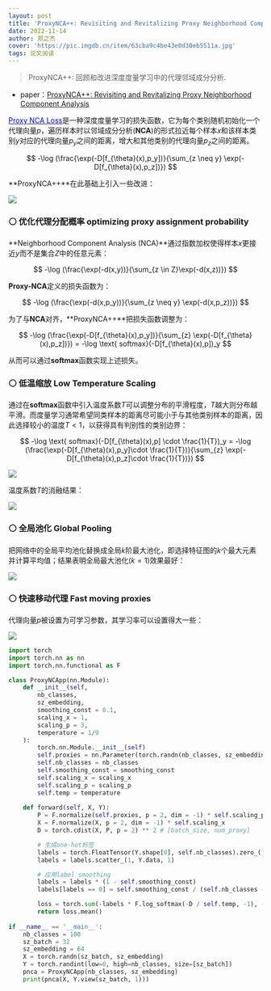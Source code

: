 ```yaml
---
layout: post
title: 'ProxyNCA++: Revisiting and Revitalizing Proxy Neighborhood Component Analysis'
date: 2022-11-14
author: 郑之杰
cover: 'https://pic.imgdb.cn/item/63cba9c4be43e0d30eb5511a.jpg'
tags: 论文阅读
---
```


> ProxyNCA++: 回顾和改进深度度量学习中的代理邻域成分分析.

- paper：[ProxyNCA++: Revisiting and Revitalizing Proxy Neighborhood Component Analysis](https://arxiv.org/abs/2003.13911)

[<font color=blue>Proxy NCA Loss</font>](https://0809zheng.github.io/2022/11/11/proxynca.html)是一种深度度量学习的损失函数，它为每个类别随机初始化一个代理向量$p$，遍历样本时以邻域成分分析(**NCA**)的形式拉近每个样本$x$和该样本类别$y$对应的代理向量$p_y$之间的距离，增大和其他类别的代理向量$p_z$之间的距离。

$$ -\log (\frac{\exp(-D[f_{\theta}(x),p_y])}{\sum_{z \neq y} \exp(-D[f_{\theta}(x),p_z])}) $$

**ProxyNCA++**在此基础上引入一些改进：

![](https://pic.imgdb.cn/item/63cbab3bbe43e0d30eb8a8f4.jpg)

### ⚪ 优化代理分配概率 optimizing proxy assignment probability

**Neighborhood Component Analysis (NCA)**通过指数加权使得样本$x$更接近$y$而不是集合$Z$中的任意元素：

$$ -\log (\frac{\exp(-d(x,y))}{\sum_{z \in Z}\exp(-d(x,z))}) $$

**Proxy-NCA**定义的损失函数为：

$$ -\log (\frac{\exp(-d(x,p_y))}{\sum_{z \neq y} \exp(-d(x,p_z))}) $$

为了与**NCA**对齐，**ProxyNCA++**把损失函数调整为：

$$ -\log (\frac{\exp(-D[f_{\theta}(x),p_y])}{\sum_{z} \exp(-D[f_{\theta}(x),p_z])}) = -\log \text{ softmax}(-D[f_{\theta}(x),p])_y $$

从而可以通过**softmax**函数实现上述损失。

### ⚪ 低温缩放 Low Temperature Scaling

通过在**softmax**函数中引入温度系数$T$可以调整分布的平滑程度，$T$越大则分布越平滑。而度量学习通常希望同类样本的距离尽可能小于与其他类别样本的距离，因此选择较小的温度$T<1$，以获得具有判别性的类别边界：

$$  -\log \text{ softmax}(-D[f_{\theta}(x),p] \cdot \frac{1}{T})_y = -\log (\frac{\exp(-D[f_{\theta}(x),p_y]\cdot \frac{1}{T})}{\sum_{z} \exp(-D[f_{\theta}(x),p_z]\cdot \frac{1}{T})}) $$

![](https://pic.imgdb.cn/item/63cbaf2fbe43e0d30ebeb5c4.jpg)

温度系数$T$的消融结果：

![](https://pic.imgdb.cn/item/63cbafefbe43e0d30ebf936c.jpg)

### ⚪ 全局池化 Global Pooling

把网络中的全局平均池化替换成全局$k$阶最大池化，即选择特征图的$k$个最大元素并计算平均值；结果表明全局最大池化($k=1$)效果最好：

![](https://pic.imgdb.cn/item/63cbb1a8be43e0d30ec2024a.jpg)

### ⚪ 快速移动代理 Fast moving proxies

代理向量$p$被设置为可学习参数，其学习率可以设置得大一些：

![](https://pic.imgdb.cn/item/63cbb34fbe43e0d30ec4283a.jpg)

```python
import torch
import torch.nn as nn
import torch.nn.functional as F

class ProxyNCApp(nn.Module):
    def __init__(self, 
        nb_classes,
        sz_embedding,
        smoothing_const = 0.1,
        scaling_x = 1,
        scaling_p = 3,
        temperature = 1/9
    ):
        torch.nn.Module.__init__(self)
        self.proxies = nn.Parameter(torch.randn(nb_classes, sz_embedding))
        self.nb_classes = nb_classes
        self.smoothing_const = smoothing_const
        self.scaling_x = scaling_x
        self.scaling_p = scaling_p
        self.temp = temperature
 
    def forward(self, X, Y):
        P = F.normalize(self.proxies, p = 2, dim = -1) * self.scaling_p
        X = F.normalize(X, p = 2, dim = -1) * self.scaling_x
        D = torch.cdist(X, P, p = 2) ** 2 # [batch_size, num_proxy]

        # 生成one-hot标签
        labels = torch.FloatTensor(Y.shape[0], self.nb_classes).zero_()
        labels = labels.scatter_(1, Y.data, 1)

        # 应用label smoothing
        labels = labels * (1 - self.smoothing_const)
        labels[labels == 0] = self.smoothing_const / (self.nb_classes - 1)

        loss = torch.sum(-labels * F.log_softmax(-D / self.temp, -1), -1)
        return loss.mean()
    
if __name__ == '__main__':
    nb_classes = 100
    sz_batch = 32
    sz_embedding = 64
    X = torch.randn(sz_batch, sz_embedding)
    Y = torch.randint(low=0, high=nb_classes, size=[sz_batch])
    pnca = ProxyNCApp(nb_classes, sz_embedding)
    print(pnca(X, Y.view(sz_batch, 1)))
```